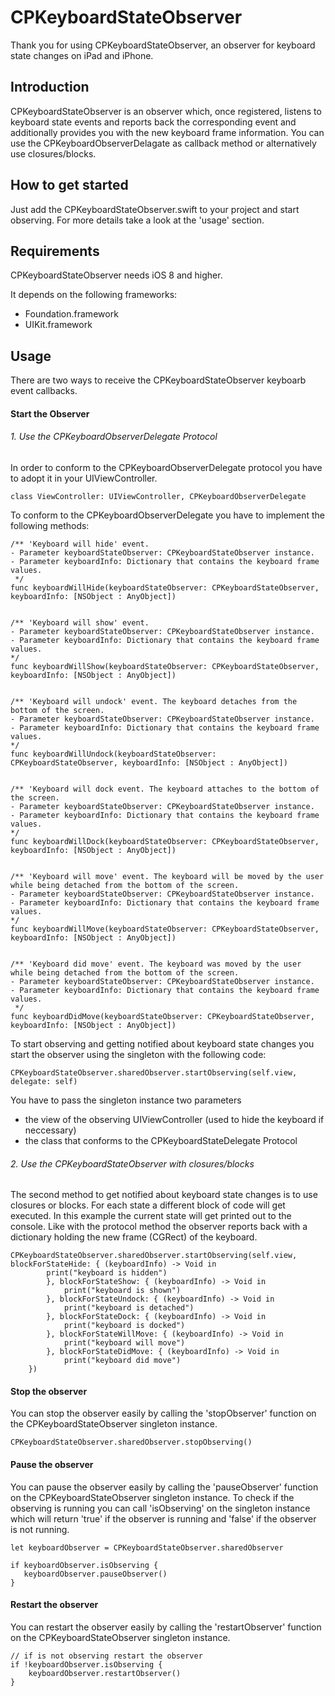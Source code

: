 # CPKeyboardStateObserver
Thank you for using CPKeyboardStateObserver, an observer for keyboard state changes on iPad and iPhone.

## Introduction
CPKeyboardStateObserver is an observer which, once registered, listens to keyboard state events and reports back the corresponding event and additionally provides you with the new keyboard frame information.
You can use the CPKeyboardObserverDelagate as callback method or alternatively use closures/blocks.

## How to get started
Just add the CPKeyboardStateObserver.swift to your project and start observing.
For more details take a look at the 'usage' section.

## Requirements
CPKeyboardStateObserver needs iOS 8 and higher.

It depends on the following frameworks:

* Foundation.framework
* UIKit.framework

## Usage

There are two ways to receive the CPKeyboardStateObserver keyboarb event callbacks.

#### Start the Observer

###### 1. Use the CPKeyboardObserverDelegate Protocol

In order to conform to the CPKeyboardObserverDelegate protocol you have to adopt it in your UIViewController.

	class ViewController: UIViewController, CPKeyboardObserverDelegate

To conform to the CPKeyboardObserverDelegate you have to implement the following methods:

	
	/** 'Keyboard will hide' event.
    - Parameter keyboardStateObserver: CPKeyboardStateObserver instance.
    - Parameter keyboardInfo: Dictionary that contains the keyboard frame values.
     */
    func keyboardWillHide(keyboardStateObserver: CPKeyboardStateObserver, keyboardInfo: [NSObject : AnyObject])
    

    /** 'Keyboard will show' event.
    - Parameter keyboardStateObserver: CPKeyboardStateObserver instance.
    - Parameter keyboardInfo: Dictionary that contains the keyboard frame values.
    */
    func keyboardWillShow(keyboardStateObserver: CPKeyboardStateObserver, keyboardInfo: [NSObject : AnyObject])
    
    
    /** 'Keyboard will undock' event. The keyboard detaches from the bottom of the screen.
    - Parameter keyboardStateObserver: CPKeyboardStateObserver instance.
    - Parameter keyboardInfo: Dictionary that contains the keyboard frame values.
    */
    func keyboardWillUndock(keyboardStateObserver: CPKeyboardStateObserver, keyboardInfo: [NSObject : AnyObject])
    
    
    /** 'Keyboard will dock event. The keyboard attaches to the bottom of the screen.
    - Parameter keyboardStateObserver: CPKeyboardStateObserver instance.
    - Parameter keyboardInfo: Dictionary that contains the keyboard frame values.
    */
    func keyboardWillDock(keyboardStateObserver: CPKeyboardStateObserver, keyboardInfo: [NSObject : AnyObject])
    
    
    /** 'Keyboard will move' event. The keyboard will be moved by the user while being detached from the bottom of the screen.
    - Parameter keyboardStateObserver: CPKeyboardStateObserver instance.
    - Parameter keyboardInfo: Dictionary that contains the keyboard frame values.
    */
    func keyboardWillMove(keyboardStateObserver: CPKeyboardStateObserver, keyboardInfo: [NSObject : AnyObject])
    
    
    /** 'Keyboard did move' event. The keyboard was moved by the user while being detached from the bottom of the screen.
    - Parameter keyboardStateObserver: CPKeyboardStateObserver instance.
    - Parameter keyboardInfo: Dictionary that contains the keyboard frame values.
     */
    func keyboardDidMove(keyboardStateObserver: CPKeyboardStateObserver, keyboardInfo: [NSObject : AnyObject])


To start observing and getting notified about keyboard state changes you start the observer using the singleton with the following code:
        
	CPKeyboardStateObserver.sharedObserver.startObserving(self.view, delegate: self)

You have to pass the singleton instance two parameters

- the view of the observing UIViewController (used to hide the keyboard if neccessary)
- the class that conforms to the CPKeyboardStateDelegate Protocol




###### 2. Use the CPKeyboardStateObserver with closures/blocks
	
The second method to get notified about keyboard state changes is to use closures or blocks.
For each state a different block of code will get executed. In this example the current state will get printed out to the console.
Like with the protocol method the observer reports back with a dictionary holding the new frame (CGRect) of the keyboard.

	CPKeyboardStateObserver.sharedObserver.startObserving(self.view, blockForStateHide: { (keyboardInfo) -> Void in
            print("keyboard is hidden")
            }, blockForStateShow: { (keyboardInfo) -> Void in
                print("keyboard is shown")
            }, blockForStateUndock: { (keyboardInfo) -> Void in
                print("keyboard is detached")
            }, blockForStateDock: { (keyboardInfo) -> Void in
                print("keyboard is docked")
            }, blockForStateWillMove: { (keyboardInfo) -> Void in
                print("keyboard will move")
            }, blockForStateDidMove: { (keyboardInfo) -> Void in
                print("keyboard did move")
        })


#### Stop the observer

You can stop the observer easily by calling the 'stopObserver' function on the CPKeyboardStateObserver singleton instance.

	CPKeyboardStateObserver.sharedObserver.stopObserving()

#### Pause the observer

You can pause the observer easily by calling the 'pauseObserver' function on the CPKeyboardStateObserver singleton instance. To check if the observing is running you can call 'isObserving' on the singleton instance which will return 'true' if the observer is running and 'false' if the observer is not running.

	let keyboardObserver = CPKeyboardStateObserver.sharedObserver

	if keyboardObserver.isObserving {
       keyboardObserver.pauseObserver()
    }


#### Restart the observer

You can restart the observer easily by calling the 'restartObserver' function on the CPKeyboardStateObserver singleton instance.

	// if is not observing restart the observer
    if !keyboardObserver.isObserving {
        keyboardObserver.restartObserver()
    }


